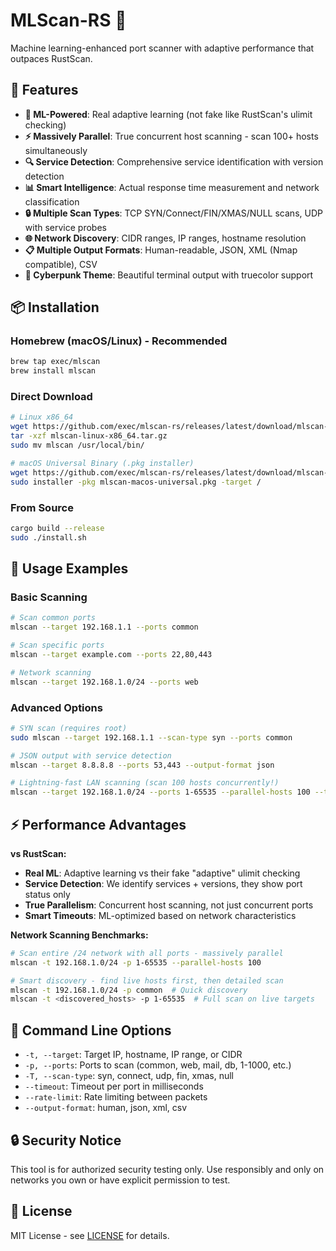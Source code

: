 # MLScan-RS 🧠

Machine learning-enhanced port scanner with adaptive performance that outpaces RustScan.

## 🚀 Features

- **🧠 ML-Powered**: Real adaptive learning (not fake like RustScan's ulimit checking)
- **⚡ Massively Parallel**: True concurrent host scanning - scan 100+ hosts simultaneously  
- **🔍 Service Detection**: Comprehensive service identification with version detection
- **📊 Smart Intelligence**: Actual response time measurement and network classification
- **🔒 Multiple Scan Types**: TCP SYN/Connect/FIN/XMAS/NULL scans, UDP with service probes
- **🌐 Network Discovery**: CIDR ranges, IP ranges, hostname resolution
- **📋 Multiple Output Formats**: Human-readable, JSON, XML (Nmap compatible), CSV
- **🎨 Cyberpunk Theme**: Beautiful terminal output with truecolor support

## 📦 Installation

### Homebrew (macOS/Linux) - Recommended
```bash
brew tap exec/mlscan
brew install mlscan
```

### Direct Download
```bash
# Linux x86_64
wget https://github.com/exec/mlscan-rs/releases/latest/download/mlscan-linux-x86_64.tar.gz
tar -xzf mlscan-linux-x86_64.tar.gz
sudo mv mlscan /usr/local/bin/

# macOS Universal Binary (.pkg installer)
wget https://github.com/exec/mlscan-rs/releases/latest/download/mlscan-macos-universal.pkg
sudo installer -pkg mlscan-macos-universal.pkg -target /
```

### From Source
```bash
cargo build --release
sudo ./install.sh
```

## 🎯 Usage Examples

### Basic Scanning
```bash
# Scan common ports
mlscan --target 192.168.1.1 --ports common

# Scan specific ports  
mlscan --target example.com --ports 22,80,443

# Network scanning
mlscan --target 192.168.1.0/24 --ports web
```

### Advanced Options
```bash
# SYN scan (requires root)
sudo mlscan --target 192.168.1.1 --scan-type syn --ports common

# JSON output with service detection
mlscan --target 8.8.8.8 --ports 53,443 --output-format json

# Lightning-fast LAN scanning (scan 100 hosts concurrently!)
mlscan --target 192.168.1.0/24 --ports 1-65535 --parallel-hosts 100 --timeout 25 --rate-limit 0
```

## ⚡ Performance Advantages

**vs RustScan:**
- **Real ML**: Adaptive learning vs their fake "adaptive" ulimit checking
- **Service Detection**: We identify services + versions, they show port status only
- **True Parallelism**: Concurrent host scanning, not just concurrent ports
- **Smart Timeouts**: ML-optimized based on network characteristics

**Network Scanning Benchmarks:**
```bash
# Scan entire /24 network with all ports - massively parallel
mlscan -t 192.168.1.0/24 -p 1-65535 --parallel-hosts 100

# Smart discovery - find live hosts first, then detailed scan
mlscan -t 192.168.1.0/24 -p common  # Quick discovery
mlscan -t <discovered_hosts> -p 1-65535  # Full scan on live targets
```

## 🔧 Command Line Options

- `-t, --target`: Target IP, hostname, IP range, or CIDR
- `-p, --ports`: Ports to scan (common, web, mail, db, 1-1000, etc.)
- `-T, --scan-type`: syn, connect, udp, fin, xmas, null
- `--timeout`: Timeout per port in milliseconds
- `--rate-limit`: Rate limiting between packets
- `--output-format`: human, json, xml, csv

## 🔒 Security Notice

This tool is for authorized security testing only. Use responsibly and only on networks you own or have explicit permission to test.

## 📄 License

MIT License - see [LICENSE](LICENSE) for details.